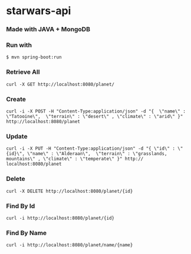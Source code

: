 # starwars-api

### Made with JAVA + MongoDB

### Run with 
`$ mvn spring-boot:run`

### Retrieve All
`curl -X GET http://localhost:8080/planet/`

### Create
`curl -i -X POST -H "Content-Type:application/json" -d "{  \"name\" : \"Tatooine\",  \"terrain\" : \"desert\" , \"climate\" : \"arid\" }" http://localhost:8080/planet`

### Update
`curl -i -X PUT -H "Content-Type:application/json" -d "{ \"id\" : \"{id}\", \"name\" : \"Alderaan\",  \"terrain\" : \"grasslands, mountains\" , \"climate\" : \"temperate\" }" http://
localhost:8080/planet`

### Delete
`curl -X DELETE http://localhost:8080/planet/{id}`

### Find By Id
`curl -i http://localhost:8080/planet/{id}`

### Find By Name
`curl -i http://localhost:8080/planet/name/{name}`
